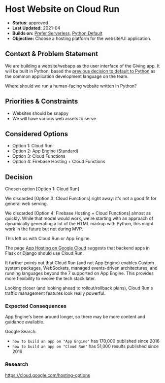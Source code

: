 # Host Website on Cloud Run

* **Status:** approved
* **Last Updated:** 2021-04
* **Builds on:** [Prefer Serverless](2021-03-serverless.md), [Python Default](2021-03-python-backend.md)
* **Objective:** Choose a hosting platform for the website/UI application.

## Context & Problem Statement

We are building a website/webapp as the user interface of the Giving app. It will be built in Python, based the [previous decision to default to Python](2021-03-python-backend.md) as the common application development language on the team.

Where should we run a human-facing website written in Python?

## Priorities & Constraints <!-- optional -->

* Websites should be snappy
* We will have various web assets to serve

## Considered Options

* Option 1: Cloud Run
* Option 2: App Engine (Standard)
* Option 3: Cloud Functions
* Option 4: Firebase Hosting + Cloud Functions

## Decision

Chosen option [Option 1: Cloud Run]

We discarded [Option 3: Cloud Functions] right away: it's not a good fit for general web serving.

We discarded [Option 4: Firebase Hosting + Cloud Functions] almost as quickly. While that model would work, we're starting with an approach of dynamically generating a lot of the HTML markup with Python, this might work in the future but not during MVP.

This left us with Cloud Run or App Engine.

The page [App Hosting on Google Cloud](https://cloud.google.com/hosting-options) suggests that backend apps in Flask or Django should use Cloud Run.

It further points out that Cloud Run (and not App Engine) enables Custom system packages, WebSockets, managed events-driven architectures, and running languages beyond the 7 supported on App Engine. This provides more flexibility to evolve the tech stack later.

Looking closer (and looking ahead to rollout/rollback plans), Cloud Run's traffic management features look really powerful.

### Expected Consequences <!-- optional -->

App Engine's been around longer, so there may be more content and guidance available.

Google Search:
* `how to build an app on "App Engine"` has 170,000 published since 2016
* `how to build an app on "Cloud Run"` has 51,000 results published since 2016

### Research <!-- optional -->

https://cloud.google.com/hosting-options